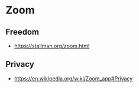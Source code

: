 # Zoom

## Freedom

* https://stallman.org/zoom.html

## Privacy

* https://en.wikipedia.org/wiki/Zoom_app#Privacy
